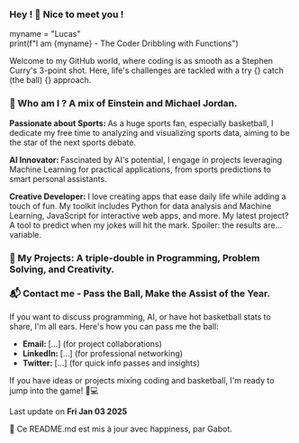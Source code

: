 ### Hey ! 👋 Nice to meet you !

myname = "Lucas"  
print(f"I am {myname} - The Coder Dribbling with Functions")

Welcome to my GitHub world, where coding is as smooth as a Stephen Curry's 3-point shot. Here, life's challenges are tackled with a try {} catch (the ball) {} approach.

### 🧠 Who am I ? A mix of Einstein and Michael Jordan.

<b> Passionate about Sports: </b> As a huge sports fan, especially basketball, I dedicate my free time to analyzing and visualizing sports data, aiming to be the star of the next sports debate.

<b> AI Innovator: </b> Fascinated by AI's potential, I engage in projects leveraging Machine Learning for practical applications, from sports predictions to smart personal assistants.

<b> Creative Developer: </b> I love creating apps that ease daily life while adding a touch of fun. My toolkit includes Python for data analysis and Machine Learning, JavaScript for interactive web apps, and more. My latest project? A tool to predict when my jokes will hit the mark. Spoiler: the results are... variable.

### 🚀 My Projects: A triple-double in Programming, Problem Solving, and Creativity.

### 📬 Contact me - Pass the Ball, Make the Assist of the Year. 

If you want to discuss programming, AI, or have hot basketball stats to share, I'm all ears. Here's how you can pass me the ball:

* <b> Email: </b> [...] (for project collaborations)
* <b> LinkedIn: </b> [...] (for professional networking)
* <b> Twitter: </b> [...] (for quick info passes and insights)

If you have ideas or projects mixing coding and basketball, I'm ready to jump into the game! 🏀💻

Last update on <b> Fri Jan 03 2025 </b>

🤖 Ce README.md est mis à jour avec happiness, par Gabot.
